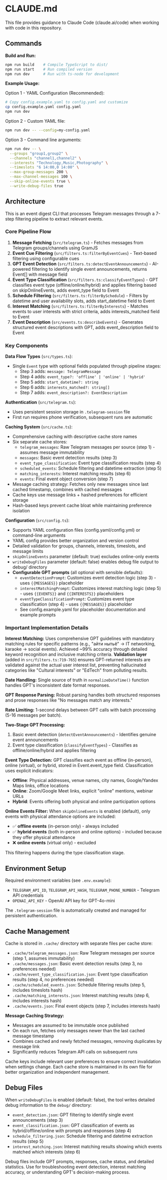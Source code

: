 # CLAUDE.md

This file provides guidance to Claude Code (claude.ai/code) when working with code in this repository.

## Commands

**Build and Run:**
```bash
npm run build    # Compile TypeScript to dist/
npm run start    # Run compiled version
npm run dev      # Run with ts-node for development
```

**Example Usage:**

Option 1 - YAML Configuration (Recommended):
```bash
# Copy config.example.yaml to config.yaml and customize
cp config.example.yaml config.yaml
npm run dev
```

Option 2 - Custom YAML file:
```bash
npm run dev -- --config=my-config.yaml
```

Option 3 - Command line arguments:
```bash
npm run dev -- \
  --groups "group1,group2" \
  --channels "channel1,channel2" \
  --interests "Technology,Music,Photography" \
  --timeslots "6 14:00,0 14:00" \
  --max-group-messages 200 \
  --max-channel-messages 100 \
  --skip-online-events true \
  --write-debug-files true
```

## Architecture

This is an event digest CLI that processes Telegram messages through a 7-step filtering pipeline to extract relevant events.

### Core Pipeline Flow
1. **Message Fetching** (`src/telegram.ts`) - Fetches messages from Telegram groups/channels using GramJS
2. **Event Cue Filtering** (`src/filters.ts:filterByEventCues`) - Text-based filtering using configurable cues
3. **GPT Event Detection** (`src/filters.ts:detectEventAnnouncements`) - AI-powered filtering to identify single event announcements, returns Event[] with message field
4. **Event Type Classification** (`src/filters.ts:classifyEventTypes`) - GPT classifies event type (offline/online/hybrid) and applies filtering based on skipOnlineEvents, adds event_type field to Event
5. **Schedule Filtering** (`src/filters.ts:filterBySchedule`) - Filters by datetime and user availability slots, adds start_datetime field to Event
6. **Interest Matching** (`src/filters.ts:filterByInterests`) - Matches events to user interests with strict criteria, adds interests_matched field to Event
7. **Event Description** (`src/events.ts:describeEvents`) - Generates structured event descriptions with GPT, adds event_description field to Event

### Key Components

**Data Flow Types** (`src/types.ts`):
- Single `Event` type with optional fields populated through pipeline stages:
  - Step 3 adds: `message: TelegramMessage`
  - Step 4 adds: `event_type?: 'offline' | 'online' | 'hybrid'`
  - Step 5 adds: `start_datetime?: string`
  - Step 6 adds: `interests_matched?: string[]`
  - Step 7 adds: `event_description?: EventDescription`

**Authentication** (`src/telegram.ts`):
- Uses persistent session storage in `.telegram-session` file
- First run requires phone verification, subsequent runs are automatic

**Caching System** (`src/cache.ts`):
- Comprehensive caching with descriptive cache store names
- Six separate cache stores:
  - `telegram_messages`: Raw Telegram messages per source (step 1) - assumes message immutability
  - `messages`: Basic event detection results (step 3)
  - `event_type_classification`: Event type classification results (step 4)
  - `scheduled_events`: Schedule filtering and datetime extraction (step 5)
  - `matching_interests`: Interest matching results (step 6)
  - `events`: Final event object conversion (step 7)
- Message caching strategy: Fetches only new messages since last cached timestamp, combines with cached messages
- Cache keys use message links + hashed preferences for efficient storage
- Hash-based keys prevent cache bloat while maintaining preference isolation

**Configuration** (`src/config.ts`):
- Supports YAML configuration files (config.yaml/config.yml) or command-line arguments
- YAML config provides better organization and version control
- Detailed validation for groups, channels, interests, timeslots, and message limits
- `skipOnlineEvents` parameter (default: true) excludes online-only events
- `writeDebugFiles` parameter (default: false) enables debug file output to debug/ directory
- **Configurable GPT prompts** (all optional with sensible defaults):
  - `eventDetectionPrompt`: Customizes event detection logic (step 3) - uses `{{MESSAGES}}` placeholder
  - `interestMatchingPrompt`: Customizes interest matching logic (step 5) - uses `{{EVENTS}}` and `{{INTERESTS}}` placeholders
  - `eventTypeClassificationPrompt`: Customizes event type classification (step 4) - uses `{{MESSAGES}}` placeholder
  - See config.example.yaml for placeholder documentation and example prompts

### Important Implementation Details

**Interest Matching:** Uses comprehensive GPT guidelines with mandatory matching rules for specific patterns (e.g., "айти нытьё" → IT networking, karaoke → social events). Achieved ~99% accuracy through detailed keyword recognition and inclusive matching criteria. **Validation layer** (added in `src/filters.ts:719-765`) ensures GPT-returned interests are validated against the actual user interest list, preventing hallucinated categories like "Cultural interests" or "EdTech" from polluting results.

**Date Handling:** Single source of truth in `normalizeDateTime()` function handles GPT's inconsistent date format responses.

**GPT Response Parsing:** Robust parsing handles both structured responses and prose responses like "No messages match any interests."

**Rate Limiting:** 1-second delays between GPT calls with batch processing (5-16 messages per batch).

**Two-Stage GPT Processing:**
1. Basic event detection (`detectEventAnnouncements`) - Identifies genuine event announcements
2. Event type classification (`classifyEventTypes`) - Classifies as offline/online/hybrid and applies filtering

**Event Type Detection:** GPT classifies each event as offline (in-person), online (virtual), or hybrid, stored in Event.event_type field. Classification uses explicit indicators:
- **Offline**: Physical addresses, venue names, city names, Google/Yandex Maps links, office locations
- **Online**: Zoom/Google Meet links, explicit "online" mentions, webinar URLs
- **Hybrid**: Events offering both physical and online participation options

**Online Events Filter:** When `skipOnlineEvents` is enabled (default), only events with physical attendance options are included:
- ✅ **offline events** (in-person only) - always included  
- ✅ **hybrid events** (both in-person and online options) - included because they offer physical attendance
- ❌ **online events** (virtual only) - excluded

This filtering happens during the type classification stage.

## Environment Setup

Required environment variables (see `.env.example`):
- `TELEGRAM_API_ID`, `TELEGRAM_API_HASH`, `TELEGRAM_PHONE_NUMBER` - Telegram API credentials
- `OPENAI_API_KEY` - OpenAI API key for GPT-4o-mini

The `.telegram-session` file is automatically created and managed for persistent authentication.

## Cache Management

Cache is stored in `.cache/` directory with separate files per cache store:
- `.cache/telegram_messages.json`: Raw Telegram messages per source (step 1, assumes immutability)
- `.cache/messages.json`: Basic event detection results (step 3, no preferences needed)
- `.cache/event_type_classification.json`: Event type classification results (step 4, no preferences needed)
- `.cache/scheduled_events.json`: Schedule filtering results (step 5, includes timeslots hash)
- `.cache/matching_interests.json`: Interest matching results (step 6, includes interests hash)
- `.cache/events.json`: Final event objects (step 7, includes interests hash)

**Message Caching Strategy:**
- Messages are assumed to be immutable once published
- On each run, fetches only messages newer than the last cached message timestamp
- Combines cached and newly fetched messages, removing duplicates by message link
- Significantly reduces Telegram API calls on subsequent runs

Cache keys include relevant user preferences to ensure correct invalidation when settings change. Each cache store is maintained in its own file for better organization and independent management.

## Debug Files

When `writeDebugFiles` is enabled (default: false), the tool writes detailed debug information to the `debug/` directory:
- `event_detection.json`: GPT filtering to identify single event announcements (step 3)
- `event_classification.json`: GPT classification of events as hybrid/offline/online with prompts and responses (step 4)
- `schedule_filtering.json`: Schedule filtering and datetime extraction results (step 5)
- `interest_matching.json`: Interest matching results showing which events matched which interests (step 6)

Debug files include GPT prompts, responses, cache status, and detailed statistics. Use for troubleshooting event detection, interest matching accuracy, or understanding GPT's decision-making process.